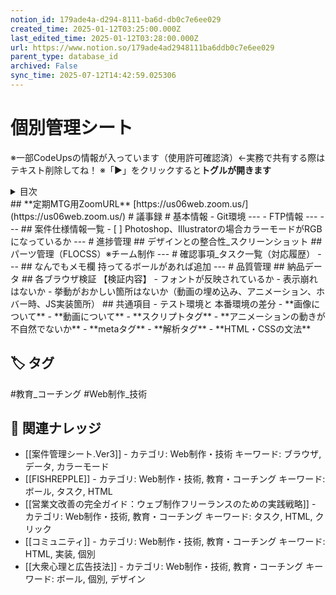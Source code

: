 ```yaml
---
notion_id: 179ade4a-d294-8111-ba6d-db0c7e6ee029
created_time: 2025-01-12T03:25:00.000Z
last_edited_time: 2025-01-12T03:28:00.000Z
url: https://www.notion.so/179ade4ad2948111ba6ddb0c7e6ee029
parent_type: database_id
archived: False
sync_time: 2025-07-12T14:42:59.025306
---
```


# 個別管理シート

  ※一部CodeUpsの情報が入っています（使用許可確認済）←実務で共有する際はテキスト削除してね！
  ※「▶︎」をクリックすると**トグルが開きます**
  <details>
  <summary>目次</summary>
  </details>
  ## **定期MTG用ZoomURL**
  [https://us06web.zoom.us/](https://us06web.zoom.us/)
  # 議事録
  # 基本情報
  - Git環境
  ---
  - FTP情報
  ---
  ---
  ## 案件仕様情報一覧
  - [ ]  Photoshop、Illustratorの場合カラーモードがRGBになっているか
  ---
  # 進捗管理
  ## デザインとの整合性_スクリーンショット
  ## パーツ管理（FLOCSS）※チーム制作
  ---
  # 確認事項_タスク一覧（対応履歴）
  ---
  ## なんでもメモ欄
  持ってるボールがあれば追加
  ---
  # 品質管理
  ## 納品データ
  ## 各ブラウザ検証
  【検証内容】
  - フォントが反映されているか
  - 表示崩れはないか
  - 挙動がおかしい箇所はないか（動画の埋め込み、アニメーション、ホバー時、JS実装箇所）
  ## 共通項目
  - テスト環境と 本番環境の差分
  - **画像について**
  - **動画について**
  - **スクリプトタグ**
  - **アニメーションの動きが不自然でないか**
  - **metaタグ**
  - **解析タグ**
  - **HTML・CSSの文法**

## 🏷️ タグ
#教育_コーチング #Web制作_技術

## 🔗 関連ナレッジ
- [[案件管理シート.Ver3]] - カテゴリ: Web制作・技術 キーワード: ブラウザ, データ, カラーモード
- [[FISHREPPLE]] - カテゴリ: Web制作・技術, 教育・コーチング キーワード: ボール, タスク, HTML
- [[営業文改善の完全ガイド：ウェブ制作フリーランスのための実践戦略]] - カテゴリ: Web制作・技術, 教育・コーチング キーワード: タスク, HTML, クリック
- [[コミュニティ]] - カテゴリ: Web制作・技術, 教育・コーチング キーワード: HTML, 実装, 個別
- [[大衆心理と広告技法]] - カテゴリ: Web制作・技術, 教育・コーチング キーワード: ボール, 個別, デザイン
